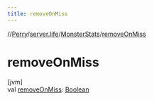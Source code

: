 ```yaml
---
title: removeOnMiss
---
```

//[Perry](../../../index.html)/[server.life](../index.html)/[MonsterStats](index.html)/[removeOnMiss](remove-on-miss.html)



# removeOnMiss



[jvm]\
val [removeOnMiss](remove-on-miss.html): [Boolean](https://kotlinlang.org/api/latest/jvm/stdlib/kotlin/-boolean/index.html)




